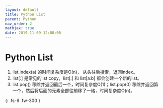 ```yaml
---
layout: default
title: Python List
parent: Python
nav_order: 2
mathjax: true
date: 2019-11-09 12:00:00
---
```


# Python List

1. list.index(a) 的时间复杂度是O(n)， 从头往后搜索，返回index。
2. list[:] 是常见的list copy，list[:] 和 list[a:b] 都会创建一个新的list。
3. list.pop() 移除并返回最后一个，时间复杂度O(1)；list.pop(0) 移除并返回第一个，然后将后面的元素全部往前移了一格，时间复杂度O(n)。

{: .fs-6 .fw-300 }
